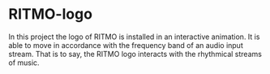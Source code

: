 # RITMO-logo
In this project the logo of RITMO is installed in an interactive animation. It is able to move in accordance with the frequency band of an audio input stream. That is to say, the RITMO logo interacts with the rhythmical streams of music.
